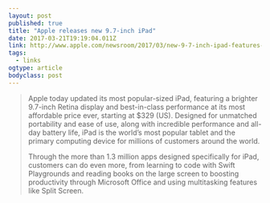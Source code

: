 ```yaml
---
layout: post 
published: true 
title: "Apple releases new 9.7-inch iPad" 
date: 2017-03-21T19:19:04.011Z 
link: http://www.apple.com/newsroom/2017/03/new-9-7-inch-ipad-features-stunning-retina-display-and-incredible-performance.html 
tags:
  - links
ogtype: article 
bodyclass: post 
---
```


> Apple today updated its most popular-sized iPad, featuring a brighter 9.7-inch Retina display and best-in-class performance at its most affordable price ever, starting at $329 (US). Designed for unmatched portability and ease of use, along with incredible performance and all-day battery life, iPad is the world’s most popular tablet and the primary computing device for millions of customers around the world. 
> 
> Through the more than 1.3 million apps designed specifically for iPad, customers can do even more, from learning to code with Swift Playgrounds and reading books on the large screen to boosting productivity through Microsoft Office and using multitasking features like Split Screen. 
